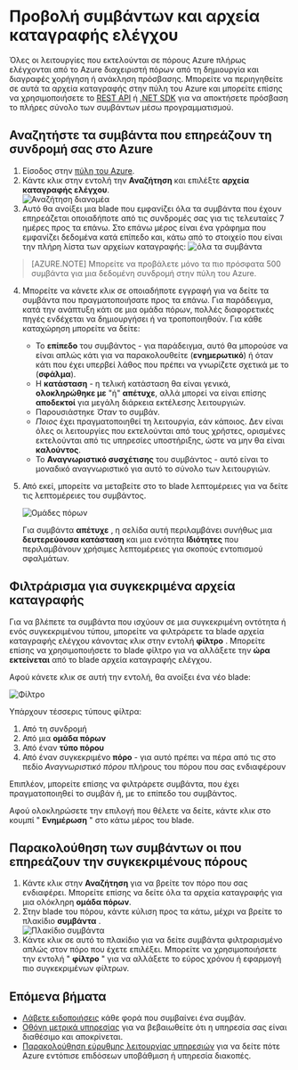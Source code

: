 <properties
    pageTitle="Προβολή συμβάντων και αρχεία καταγραφής ελέγχου"
    description="Μάθετε πώς μπορείτε να δείτε όλα τα συμβάντα που πραγματοποιούνται σε Azure τη συνδρομή σας."
    authors="rboucher"
    manager="carolz"
    editor=""
    services="monitoring-and-diagnostics"
    documentationCenter="monitoring-and-diagnostics"/>

<tags
    ms.service="monitoring-and-diagnostics"
    ms.workload="na"
    ms.tgt_pltfrm="na"
    ms.devlang="na"
    ms.topic="article"
    ms.date="04/28/2015"
    ms.author="robb"/>

# <a name="view-events-and-audit-logs"></a>Προβολή συμβάντων και αρχεία καταγραφής ελέγχου

Όλες οι λειτουργίες που εκτελούνται σε πόρους Azure πλήρως ελέγχονται από το Azure διαχειριστή πόρων από τη δημιουργία και διαγραφές χορήγηση ή ανάκληση πρόσβασης. Μπορείτε να περιηγηθείτε σε αυτά τα αρχεία καταγραφής στην πύλη του Azure και μπορείτε επίσης να χρησιμοποιήσετε το [REST API](https://msdn.microsoft.com/library/azure/dn931927.aspx) ή [.NET SDK](https://www.nuget.org/packages/Microsoft.Azure.Insights/) για να αποκτήσετε πρόσβαση το πλήρες σύνολο των συμβάντων μέσω προγραμματισμού.

## <a name="browse-the-events-impacting-your-azure-subscription"></a>Αναζητήστε τα συμβάντα που επηρεάζουν τη συνδρομή σας στο Azure

1. Είσοδος στην [πύλη του Azure](https://portal.azure.com/).
2. Κάντε κλικ στην εντολή την **Αναζήτηση** και επιλέξτε **αρχεία καταγραφής ελέγχου**.  
    ![Αναζήτηση διανομέα](./media/insights-debugging-with-events/Insights_Browse.png)
3. Αυτό θα ανοίξει μια blade που εμφανίζει όλα τα συμβάντα που έχουν επηρεάζεται οποιαδήποτε από τις συνδρομές σας για τις τελευταίες 7 ημέρες προς τα επάνω. Στο επάνω μέρος είναι ένα γράφημα που εμφανίζει δεδομένα κατά επίπεδο και, κάτω από το στοιχείο που είναι την πλήρη λίστα των αρχείων καταγραφής:  ![όλα τα συμβάντα](./media/insights-debugging-with-events/Insights_AllEvents.png)

>[AZURE.NOTE] Μπορείτε να προβάλετε μόνο τα πιο πρόσφατα 500 συμβάντα για μια δεδομένη συνδρομή στην πύλη του Azure.

4. Μπορείτε να κάνετε κλικ σε οποιαδήποτε εγγραφή για να δείτε τα συμβάντα που πραγματοποιήσατε προς τα επάνω. Για παράδειγμα, κατά την ανάπτυξη κάτι σε μια ομάδα πόρων, πολλές διαφορετικές πηγές ενδέχεται να δημιουργήσει ή να τροποποιηθούν. Για κάθε καταχώρηση μπορείτε να δείτε:
    * Το **επίπεδο** του συμβάντος - για παράδειγμα, αυτό θα μπορούσε να είναι απλώς κάτι για να παρακολουθείτε (**ενημερωτικό**) ή όταν κάτι που έχει υπερβεί λάθος που πρέπει να γνωρίζετε σχετικά με το (**σφάλμα**).
    * Η **κατάσταση** - η τελική κατάσταση θα είναι γενικά, **ολοκληρώθηκε με** "ή" **απέτυχε**, αλλά μπορεί να είναι επίσης **αποδεκτοί** για μεγάλη διάρκεια εκτέλεσης λειτουργιών.
    * Παρουσιάστηκε *Όταν* το συμβάν.
    * *Ποιος* έχει πραγματοποιηθεί τη λειτουργία, εάν κάποιος. Δεν είναι όλες οι λειτουργίες που εκτελούνται από τους χρήστες, ορισμένες εκτελούνται από τις υπηρεσίες υποστήριξης, ώστε να μην θα είναι **καλούντος**.
    * Το **Αναγνωριστικό συσχέτισης** του συμβάντος - αυτό είναι το μοναδικό αναγνωριστικό για αυτό το σύνολο των λειτουργιών.

5. Από εκεί, μπορείτε να μεταβείτε στο το blade λεπτομέρειες για να δείτε τις λεπτομέρειες του συμβάντος.

    ![Ομάδες πόρων](./media/insights-debugging-with-events/Insights_EventDetails.png)

    Για συμβάντα **απέτυχε** , η σελίδα αυτή περιλαμβάνει συνήθως μια **δευτερεύουσα κατάσταση** και μια ενότητα **Ιδιότητες** που περιλαμβάνουν χρήσιμες λεπτομέρειες για σκοπούς εντοπισμού σφαλμάτων.

## <a name="filter-to-specific-logs"></a>Φιλτράρισμα για συγκεκριμένα αρχεία καταγραφής

Για να βλέπετε τα συμβάντα που ισχύουν σε μια συγκεκριμένη οντότητα ή ενός συγκεκριμένου τύπου, μπορείτε να φιλτράρετε τα blade αρχεία καταγραφής ελέγχου κάνοντας κλικ στην εντολή **φίλτρο** . Μπορείτε επίσης να χρησιμοποιήσετε το blade φίλτρο για να αλλάξετε την **ώρα εκτείνεται** από το blade αρχεία καταγραφής ελέγχου.

Αφού κάνετε κλικ σε αυτή την εντολή, θα ανοίξει ένα νέο blade:

![Φίλτρο](./media/insights-debugging-with-events/Insights_EventFilter.png)

Υπάρχουν τέσσερις τύπους φίλτρα:

1. Από τη συνδρομή
2. Από μια **ομάδα πόρων**
3. Από έναν **τύπο πόρου**
4. Από έναν συγκεκριμένο **πόρο** - για αυτό πρέπει να πέρα από τις στο πεδίο *Αναγνωριστικό πόρου* πλήρους του πόρου που σας ενδιαφέρουν

Επιπλέον, μπορείτε επίσης να φιλτράρετε συμβάντα, που έχει πραγματοποιηθεί το συμβάν ή, με το επίπεδο του συμβάντος.

Αφού ολοκληρώσετε την επιλογή που θέλετε να δείτε, κάντε κλικ στο κουμπί " **Ενημέρωση** " στο κάτω μέρος του blade.

## <a name="monitor-events-impacting-specific-resources"></a>Παρακολούθηση των συμβάντων οι που επηρεάζουν την συγκεκριμένους πόρους

1. Κάντε κλικ στην **Αναζήτηση** για να βρείτε τον πόρο που σας ενδιαφέρει. Μπορείτε επίσης να δείτε όλα τα αρχεία καταγραφής για μια ολόκληρη **ομάδα πόρων**.
2. Στην blade του πόρου, κάντε κύλιση προς τα κάτω, μέχρι να βρείτε το πλακίδιο **συμβάντα** .  
    ![Πλακίδιο συμβάντα](./media/insights-debugging-with-events/Insights_EventsTile.png)
3. Κάντε κλικ σε αυτό το πλακίδιο για να δείτε συμβάντα φιλτραρισμένο απλώς στον πόρο που έχετε επιλέξει. Μπορείτε να χρησιμοποιήσετε την εντολή " **φίλτρο** " για να αλλάξετε το εύρος χρόνου ή εφαρμογή πιο συγκεκριμένων φίλτρων.

## <a name="next-steps"></a>Επόμενα βήματα

* [Λάβετε ειδοποιήσεις](insights-receive-alert-notifications.md) κάθε φορά που συμβαίνει ένα συμβάν.
* [Οθόνη μετρικά υπηρεσίας](insights-how-to-customize-monitoring.md) για να βεβαιωθείτε ότι η υπηρεσία σας είναι διαθέσιμο και αποκρίνεται.
* [Παρακολούθηση εύρυθμης λειτουργίας υπηρεσιών](insights-service-health.md) για να δείτε πότε Azure εντόπισε επιδόσεων υποβάθμιση ή υπηρεσία διακοπές.  
